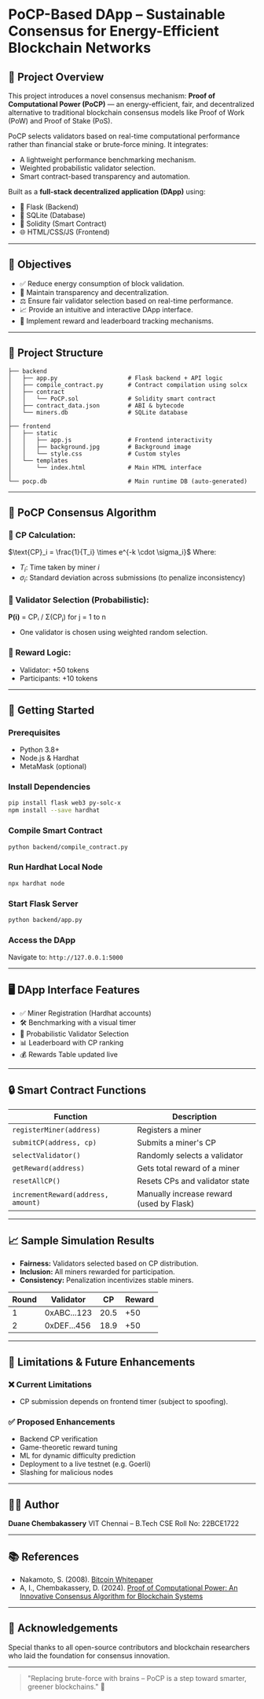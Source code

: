 # PoCP-Based DApp – Sustainable Consensus for Energy-Efficient Blockchain Networks

&#x20;

## 📌 Project Overview

This project introduces a novel consensus mechanism: **Proof of Computational Power (PoCP)** — an energy-efficient, fair, and decentralized alternative to traditional blockchain consensus models like Proof of Work (PoW) and Proof of Stake (PoS).

PoCP selects validators based on real-time computational performance rather than financial stake or brute-force mining. It integrates:

* A lightweight performance benchmarking mechanism.
* Weighted probabilistic validator selection.
* Smart contract-based transparency and automation.

Built as a **full-stack decentralized application (DApp)** using:

* 🐍 Flask (Backend)
* 💾 SQLite (Database)
* 🧾 Solidity (Smart Contract)
* 🌐 HTML/CSS/JS (Frontend)

---

## 🎯 Objectives

* ✅ Reduce energy consumption of block validation.
* 🔐 Maintain transparency and decentralization.
* ⚖️ Ensure fair validator selection based on real-time performance.
* 📈 Provide an intuitive and interactive DApp interface.
* 🏅 Implement reward and leaderboard tracking mechanisms.

---

## 📁 Project Structure

```
├── backend
│   ├── app.py                    # Flask backend + API logic
│   ├── compile_contract.py       # Contract compilation using solcx
│   ├── contract
│   │   └── PoCP.sol              # Solidity smart contract
│   ├── contract_data.json        # ABI & bytecode
│   └── miners.db                 # SQLite database
│
├── frontend
│   ├── static
│   │   ├── app.js                # Frontend interactivity
│   │   ├── background.jpg        # Background image
│   │   └── style.css             # Custom styles
│   └── templates
│       └── index.html            # Main HTML interface
│
└── pocp.db                       # Main runtime DB (auto-generated)
```

---

## 🧠 PoCP Consensus Algorithm

### 🔧 CP Calculation:

$\text{CP}_i = \frac{1}{T_i} \times e^{-k \cdot \sigma_i}$
Where:

* $T_i$: Time taken by miner $i$
* $\sigma_i$: Standard deviation across submissions (to penalize inconsistency)

### 🎯 Validator Selection (Probabilistic):

**P(i)** = CPᵢ / Σ(CPⱼ) for j = 1 to n
* One validator is chosen using weighted random selection.

### 🏅 Reward Logic:

* Validator: +50 tokens
* Participants: +10 tokens

---

## 🚀 Getting Started

### Prerequisites

* Python 3.8+
* Node.js & Hardhat
* MetaMask (optional)

### Install Dependencies

```bash
pip install flask web3 py-solc-x
npm install --save hardhat
```

### Compile Smart Contract

```bash
python backend/compile_contract.py
```

### Run Hardhat Local Node

```bash
npx hardhat node
```

### Start Flask Server

```bash
python backend/app.py
```

### Access the DApp

Navigate to: `http://127.0.0.1:5000`

---

## 🖥️ DApp Interface Features

* ✅ Miner Registration (Hardhat accounts)
* 🛠️ Benchmarking with a visual timer
* 🎲 Probabilistic Validator Selection
* 📊 Leaderboard with CP ranking
* 💰 Rewards Table updated live

---

## 🔒 Smart Contract Functions

| Function                           | Description                              |
| ---------------------------------- | ---------------------------------------- |
| `registerMiner(address)`           | Registers a miner                        |
| `submitCP(address, cp)`            | Submits a miner's CP                     |
| `selectValidator()`                | Randomly selects a validator             |
| `getReward(address)`               | Gets total reward of a miner             |
| `resetAllCP()`                     | Resets CPs and validator state           |
| `incrementReward(address, amount)` | Manually increase reward (used by Flask) |

---

## 📈 Sample Simulation Results

* **Fairness:** Validators selected based on CP distribution.
* **Inclusion:** All miners rewarded for participation.
* **Consistency:** Penalization incentivizes stable miners.

| Round | Validator   | CP   | Reward |
| ----- | ----------- | ---- | ------ |
| 1     | 0xABC...123 | 20.5 | +50    |
| 2     | 0xDEF...456 | 18.9 | +50    |

---

## 📌 Limitations & Future Enhancements

### ❌ Current Limitations

* CP submission depends on frontend timer (subject to spoofing).

### ✅ Proposed Enhancements

* Backend CP verification
* Game-theoretic reward tuning
* ML for dynamic difficulty prediction
* Deployment to a live testnet (e.g. Goerli)
* Slashing for malicious nodes

---

## 👨‍💻 Author

**Duane Chembakassery**
VIT Chennai – B.Tech CSE
Roll No: 22BCE1722

---

## 📚 References

* Nakamoto, S. (2008). [Bitcoin Whitepaper](https://bitcoin.org/bitcoin.pdf)
* A, I., Chembakassery, D. (2024). [Proof of Computational Power: An Innovative Consensus Algorithm for Blockchain Systems](https://doi.org/10.1007/978-981-97-3442-9_29)

---

## 🙌 Acknowledgements

Special thanks to all open-source contributors and blockchain researchers who laid the foundation for consensus innovation.

---

> "Replacing brute-force with brains – PoCP is a step toward smarter, greener blockchains." 🌱
